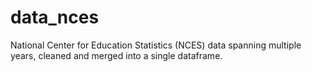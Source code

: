 # data_nces
National Center for Education Statistics (NCES) data spanning multiple years, cleaned and merged into a single dataframe.
